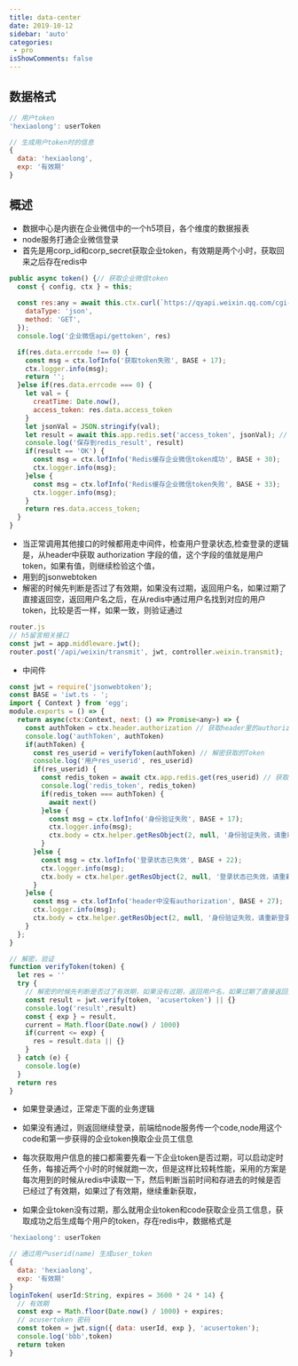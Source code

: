 ```yaml
---
title: data-center
date: 2019-10-12
sidebar: 'auto'
categories:
 - pro
isShowComments: false
---
```


##  数据格式

```js
// 用户token
'hexiaolong': userToken

// 生成用户token时的信息
{
  data: 'hexiaolong',
  exp: '有效期'
}
```
##  概述

- 数据中心是内嵌在企业微信中的一个h5项目，各个维度的数据报表
- node服务打通企业微信登录
- 首先是用corp_id和corp_secret获取企业token，有效期是两个小时，获取回来之后存在redis中


```js
public async token() {// 获取企业微信token
  const { config, ctx } = this;
  
  const res:any = await this.ctx.curl(`https://qyapi.weixin.qq.com/cgi-bin/gettoken?corpid=${config.WEIXIN.corpid}&corpsecret=${config.WEIXIN.corpsecret}`, {
    dataType: 'json',
    method: 'GET',
  });
  console.log('企业微信api/gettoken', res)

  if(res.data.errcode !== 0) {
    const msg = ctx.lofInfo('获取token失败', BASE + 17);
    ctx.logger.info(msg);
    return '';
  }else if(res.data.errcode === 0) {
    let val = {
      creatTime: Date.now(),
      access_token: res.data.access_token
    }
    let jsonVal = JSON.stringify(val);
    let result = await this.app.redis.set('access_token', jsonVal); // 保存到redis
    console.log('保存到redis_result', result)
    if(result == 'OK') {
      const msg = ctx.lofInfo('Redis缓存企业微信token成功', BASE + 30);
      ctx.logger.info(msg);
    }else {
      const msg = ctx.lofInfo('Redis缓存企业微信token失败', BASE + 33);
      ctx.logger.info(msg);
    }
    return res.data.access_token;
  }
}
```

- 当正常调用其他接口的时候都用走中间件，检查用户登录状态,检查登录的逻辑是，从header中获取 authorization 字段的值，这个字段的值就是用户token，如果有值，则继续检验这个值，
- 用到的jsonwebtoken
- 解密的时候先判断是否过了有效期，如果没有过期，返回用户名，如果过期了直接返回空，返回用户名之后，在从redis中通过用户名找到对应的用户token，比较是否一样，如果一致，则验证通过

```js
router.js
// h5留言相关接口
const jwt = app.middleware.jwt();
router.post('/api/weixin/transmit', jwt, controller.weixin.transmit);
```

- 中间件

```js
const jwt = require('jsonwebtoken');
const BASE = 'iwt.ts - ';
import { Context } from 'egg';
module.exports = () => {
  return async(ctx:Context, next: () => Promise<any>) => {
    const authToken = ctx.header.authorization // 获取header里的authorization
    console.log('authToken', authToken)
    if(authToken) {
      const res_userid = verifyToken(authToken) // 解密获取的Token
      console.log('用户res_userid', res_userid)
      if(res_userid) {
        const redis_token = await ctx.app.redis.get(res_userid) // 获取保存的token
        console.log('redis_token', redis_token)
        if(redis_token === authToken) {
          await next()
        }else {
          const msg = ctx.lofInfo('身份验证失败', BASE + 17);
          ctx.logger.info(msg);
          ctx.body = ctx.helper.getResObject(2, null, '身份验证失败，请重新登录')
        }
      }else {
        const msg = ctx.lofInfo('登录状态已失效', BASE + 22);
        ctx.logger.info(msg);
        ctx.body = ctx.helper.getResObject(2, null, '登录状态已失效，请重新登录')
      }
    }else {
      const msg = ctx.lofInfo('header中没有authorization', BASE + 27);
      ctx.logger.info(msg);
      ctx.body = ctx.helper.getResObject(2, null, '身份验证失败，请重新登录');
    }
  };
}

// 解密，验证
function verifyToken(token) {
  let res = ''
  try {
    // 解密的时候先判断是否过了有效期，如果没有过期，返回用户名，如果过期了直接返回空
    const result = jwt.verify(token, 'acusertoken') || {}
    console.log('result',result)
    const { exp } = result,
    current = Math.floor(Date.now() / 1000)
    if(current <= exp) {
      res = result.data || {}
    }
  } catch (e) {
    console.log(e)
  }
  return res
}
```

- 如果登录通过，正常走下面的业务逻辑

- 如果没有通过，则返回继续登录，前端给node服务传一个code,node用这个code和第一步获得的企业token换取企业员工信息
- 每次获取用户信息的接口都需要先看一下企业token是否过期，可以启动定时任务，每接近两个小时的时候就跑一次，但是这样比较耗性能，采用的方案是每次用到的时候从redis中读取一下，然后判断当前时间和存进去的时候是否已经过了有效期，如果过了有效期，继续重新获取，
- 如果企业token没有过期，那么就用企业token和code获取企业员工信息，获取成功之后生成每个用户的token，存在redis中，数据格式是

```js
'hexiaolong': userToken
```

```js
// 通过用户userid(name) 生成user_token
{
  data: 'hexiaolong',
  exp: '有效期'
}
loginToken( userId:String, expires = 3600 * 24 * 14) {
  // 有效期
  const exp = Math.floor(Date.now() / 1000) + expires; 
  // acusertoken 密码
  const token = jwt.sign({ data: userId, exp }, 'acusertoken');
  console.log('bbb',token)
  return token
}
```